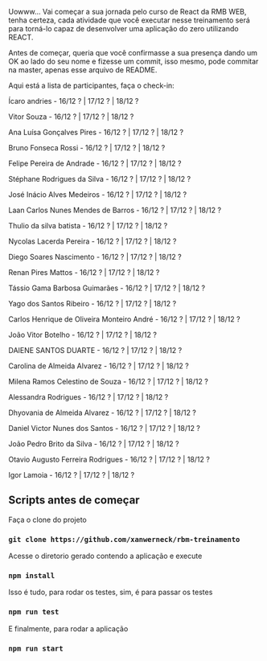 Uowww... Vai começar a sua jornada pelo curso de React da RMB WEB, tenha certeza, cada atividade que você executar nesse treinamento será para torná-lo capaz de desenvolver uma aplicação do zero utilizando REACT. 

Antes de começar, queria que você confirmasse a sua presença dando um OK ao lado do seu nome e fizesse um commit, isso mesmo, pode commitar na master, apenas esse arquivo de README.

Aqui está a lista de participantes, faça o check-in:

Ícaro andries - 16/12 ? | 17/12 ? | 18/12 ?

Vitor Souza - 16/12 ? | 17/12 ? | 18/12 ?

Ana Luísa Gonçalves Pires - 16/12 ? | 17/12 ? | 18/12 ?

Bruno Fonseca Rossi - 16/12 ? | 17/12 ? | 18/12 ?

Felipe Pereira de Andrade - 16/12 ? | 17/12 ? | 18/12 ?

Stéphane Rodrigues da Silva - 16/12 ? | 17/12 ? | 18/12 ?

José Inácio Alves Medeiros - 16/12 ? | 17/12 ? | 18/12 ?

Laan Carlos Nunes Mendes de Barros - 16/12 ? | 17/12 ? | 18/12 ?

Thulio da silva batista - 16/12 ? | 17/12 ? | 18/12 ?

Nycolas Lacerda Pereira - 16/12 ? | 17/12 ? | 18/12 ?

Diego Soares Nascimento - 16/12 ? | 17/12 ? | 18/12 ?

Renan Pires Mattos - 16/12 ? | 17/12 ? | 18/12 ?

Tássio Gama Barbosa Guimarães - 16/12 ? | 17/12 ? | 18/12 ?

Yago dos Santos Ribeiro - 16/12 ? | 17/12 ? | 18/12 ?

Carlos Henrique de Oliveira Monteiro André - 16/12 ? | 17/12 ? | 18/12 ?

João Vitor Botelho - 16/12 ? | 17/12 ? | 18/12 ?

DAIENE SANTOS DUARTE - 16/12 ? | 17/12 ? | 18/12 ?

Carolina de Almeida Alvarez - 16/12 ? | 17/12 ? | 18/12 ?

Milena Ramos Celestino de Souza - 16/12 ? | 17/12 ? | 18/12 ?

Alessandra Rodrigues - 16/12 ? | 17/12 ? | 18/12 ?

Dhyovania de Almeida Alvarez - 16/12 ? | 17/12 ? | 18/12 ?

Daniel Victor Nunes dos Santos - 16/12 ? | 17/12 ? | 18/12 ?

João Pedro Brito da Silva - 16/12 ? | 17/12 ? | 18/12 ?

Otavio Augusto Ferreira Rodrigues - 16/12 ? | 17/12 ? | 18/12 ?

Igor Lamoia - 16/12 ? | 17/12 ? | 18/12 ?

## Scripts antes de começar

Faça o clone do projeto

### `git clone https://github.com/xanwerneck/rbm-treinamento`

Acesse o diretorio gerado contendo a aplicação e execute

### `npm install`

Isso é tudo, para rodar os testes, sim, é para passar os testes

### `npm run test`

E finalmente, para rodar a aplicação

### `npm run start`